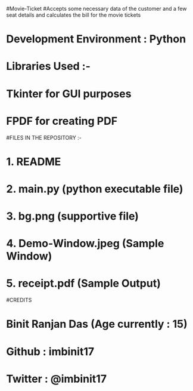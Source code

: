 #Movie-Ticket
#Accepts some necessary data of the customer and a few seat details and calculates the bill for the movie tickets 

# Development Environment : Python
# Libraries Used :- 
# Tkinter for GUI purposes
# FPDF for creating PDF


#FILES IN THE REPOSITORY :- 
# 1.  README
# 2.  main.py (python executable file)
# 3.  bg.png (supportive file)
# 4.  Demo-Window.jpeg (Sample Window)
# 5.  receipt.pdf (Sample Output)

#CREDITS
#     Binit Ranjan Das (Age currently : 15)
#     Github : imbinit17
#     Twitter : @imbinit17


